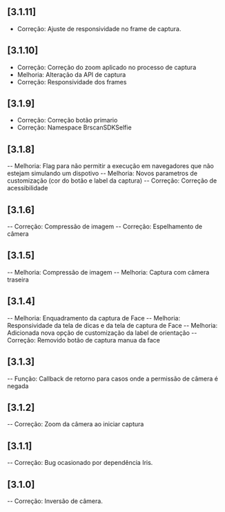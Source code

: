 ## [3.1.11]
- Correção: Ajuste de responsividade no frame de captura.

## [3.1.10]
- Correção: Correção do zoom aplicado no processo de captura
- Melhoria: Alteração da API de captura
- Correção: Responsividade dos frames

## [3.1.9]
- Correção: Correção botão primario
- Correção: Namespace BrscanSDKSelfie

## [3.1.8]
-- Melhoria: Flag para não permitir a execução em navegadores que não estejam simulando um dispotivo
-- Melhoria: Novos parametros de customização (cor do botão e label da captura)
-- Correção: Correção de acessibilidade

## [3.1.6]
-- Correção: Compressão de imagem
-- Correção: Espelhamento de câmera

## [3.1.5]
-- Melhoria: Compressão de imagem
-- Melhoria: Captura com câmera traseira

## [3.1.4]
-- Melhoria: Enquadramento da captura de Face
-- Melhoria: Responsividade da tela de dicas e da tela de captura de Face
-- Melhoria: Adicionada nova opção de customização da label de orientação
-- Correção: Removido botão de captura manua da face

## [3.1.3]
-- Função: Callback de retorno para casos onde a permissão de câmera é negada

## [3.1.2]
-- Correção: Zoom da câmera ao iniciar captura

## [3.1.1]
-- Correção: Bug ocasionado por dependência Iris.

## [3.1.0]
-- Correção: Inversão de câmera.